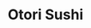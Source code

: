 ---
layout: place
title: Otori Sushi
permalink: /washington/spokane/otori-sushi.html
stateAbbr: WA
stateName: Washington
cityName: Spokane
seo:
  type: restaurant
  links: null
place_id: ChIJkc90iFMZnlQReSBkV9JlX9U
photos:
  - name: >-
      places/ChIJkc90iFMZnlQReSBkV9JlX9U/photos/AeeoHcKAjnjTtFmzWjRvKdgh0qxEy1p8WXyI1YIGvwmN6sNPplGvKIpUkzpCGo0gcjxAzNqkoOx34ifTwDVGePhTXzf2tfhY5rUi2vUBefCqIPvch_Wk94RoQH9knHG9dGqHeFpBKqF46B8_gJXJIaM1R4ucXKS58dKWs6TTuPp9KuspifC-u8TH5pwfl4lEbNbPepdygf0vmONQk8A5ihwukSfQRkihW-oDvcnWzsYpahZffeHhdIh6VNx1urUgkYe8vYzrM6hDYQEUo6cEuiSOJ1uGcWlvsQH6hNmxXqlhdcJ4OzGnR9tLiRXsfB6qf-oKJ42d-2R1_jrhXDFO2FxFKjjKYPCQzeTM4Jdjf4zLFmnpWHn7HlfiCOj0nWbboXep0ZiayS6PTbhY81bO0JxsgCerVtv1616gt7lcQR2mzmmVZtT9
    widthPx: 4032
    heightPx: 1960
    authorAttributions:
      - displayName: Hamid Hajjafari
        uri: https://maps.google.com/maps/contrib/109611474344357645085
        photoUri: >-
          https://lh3.googleusercontent.com/a-/ALV-UjUEmdWokQ73iIZAvYOFUdsnKZwOHOWDpcV2Fs0v00qKicYHZ8eIfQ=s100-p-k-no-mo
    flagContentUri: >-
      https://www.google.com/local/imagery/report/?cb_client=maps_api_places.places_api&image_key=!1e10!2sCIHM0ogKEICAgICa8O7MrgE&hl=en-US
    googleMapsUri: >-
      https://www.google.com/maps/place//data=!3m4!1e2!3m2!1sCIHM0ogKEICAgICa8O7MrgE!2e10!4m2!3m1!1s0x549e19538874cf91:0xd55f65d257642079
  - name: >-
      places/ChIJkc90iFMZnlQReSBkV9JlX9U/photos/AeeoHcL0d9xab9Pt49EGd_tkv6dSiF1uYIgCRtgesGC2SzN8nXpKOt4vD7O8BUsS2pPhXlij1qgSotJe1vIEc48Z5Acfl584RhbjNMz6BysjB5kppKzrqb6eqea2JMXeZl2Et715VgSQghHhvln6WxrgICmEuBJZn4FFZvS7ZJtqW2CKYg2ohCTro2HFcqL8V2nuDrZ3JVvM3Ly4I2gRzEky7-U93WTGZ9inVNiobMt2tMS7vdUnNAgCBCux2Rm_yV0hl5LViHA1W0PIA2c9O8mX44RiaVINX_Xjd4IBJKEKRJgAi710lAi2h05EoNW4iP1l6_FUOjxSlZSqYXSkP3FzGHRnGf4TkcauVBwAvGYq2ECWP73G6it8v0Ccjlo0s7MDtMFvkrppbUwQRvhvm99n9oe0ewOtfyoT_ZT18TqZbumBn8-T
    widthPx: 4032
    heightPx: 2268
    authorAttributions:
      - displayName: Christian Strutz
        uri: https://maps.google.com/maps/contrib/106181466728433305091
        photoUri: >-
          https://lh3.googleusercontent.com/a-/ALV-UjUlCN1dO-hiLKGrZEiwnDCwlqUS2e6-HcBCB5QyM2xJ09Sk81Q=s100-p-k-no-mo
    flagContentUri: >-
      https://www.google.com/local/imagery/report/?cb_client=maps_api_places.places_api&image_key=!1e10!2sCIHM0ogKEICAgICZl4-p1QE&hl=en-US
    googleMapsUri: >-
      https://www.google.com/maps/place//data=!3m4!1e2!3m2!1sCIHM0ogKEICAgICZl4-p1QE!2e10!4m2!3m1!1s0x549e19538874cf91:0xd55f65d257642079
  - name: >-
      places/ChIJkc90iFMZnlQReSBkV9JlX9U/photos/AeeoHcIkjMJKSh4YecASb3Ms0-dPiQV6CNrC5dYn7HBMOzwtXjMrlxk1FfGzcvlPQuESlmvfciE2hfcd5UfMQFfkfjW66ToEhQBs46tKeX_ZE_CKg0j-fo-XNuxWmnXG4BA6tEyUg1E1BI1HD6r0FNGkPCYH5LHcbY0Ho4GLwr54LpJufLKcuMNkSq18KYTrs1JN8B7H2T1z1rpIHKsYNHZspaoGWvEBZJP8mAQePEP9ngkoaLSsHLMpaoC2CtlJI2q1nSb6xXLDu3w6ZAWcYviHBdvFi8fNFtMz_nMP0oBHraO2q0dpQ_SkrUVllXd1X8jtKV4pxlNi2nZiMtfK1GGoNKJq52l5MKVj7OotE7NRU7GnTKs7qGOzeHUfYPyHBKWJEd3LQOhshTZMZbc1ksAXi0oGJoS6X0Zl7O4Y5kjsvD-TV3wH
    widthPx: 4000
    heightPx: 2252
    authorAttributions:
      - displayName: Beth Washington
        uri: https://maps.google.com/maps/contrib/107691139027694431981
        photoUri: >-
          https://lh3.googleusercontent.com/a/ACg8ocLhSEChDCGBEtTKLlbudJZBv2cnE810S9Dv9Sc1YDeFsI7s5w=s100-p-k-no-mo
    flagContentUri: >-
      https://www.google.com/local/imagery/report/?cb_client=maps_api_places.places_api&image_key=!1e10!2sCIHM0ogKEICAgIC1oIKWiwE&hl=en-US
    googleMapsUri: >-
      https://www.google.com/maps/place//data=!3m4!1e2!3m2!1sCIHM0ogKEICAgIC1oIKWiwE!2e10!4m2!3m1!1s0x549e19538874cf91:0xd55f65d257642079
  - name: >-
      places/ChIJkc90iFMZnlQReSBkV9JlX9U/photos/AeeoHcIpPYLvmisebrewZqd_NxrbMF6OxVXdm9R68whbucXpZvNUaH8BtMu5M3HNblIeEAiw4o6v-dTO7RRev68_8C-Q2m7-lETr6X7EYof7Rm_bSJVwYc1TGTI21AGe53vERp7Lkyw6O-YbWga1ycEOLi9TWsRnTFsw7VD0-pE2mSv1oPEZfTr2XLXHJwLkrOawrMnooYMmfAkSDvnLXFIIbJFlKc9d36Pv47VAOA04dEZ7YPAEJfLv8LmTJ9LLIGNDZDJsf3EZEBwVGy82giDOSztSdmHGyow9VJx3EaiSyAHbdqsI2hyysHbAIktKAVJBB3q3O-7IlQdNc1FO2arwiY2HlfcwGGoOl1K3HpOgB-2dt4FF3uWv9We-fU_nan6ibQDQDDTPptjt0F-WKsva4Zr-R-GaWc4OpoDxZHEAu9_K_mjf
    widthPx: 4032
    heightPx: 3024
    authorAttributions:
      - displayName: David Kusel
        uri: https://maps.google.com/maps/contrib/115024763205768992730
        photoUri: >-
          https://lh3.googleusercontent.com/a-/ALV-UjXn3Cw9duceQTf7wQmMKbyrObvp9TqtoqWz3QLr-lEVhzrE4cpW=s100-p-k-no-mo
    flagContentUri: >-
      https://www.google.com/local/imagery/report/?cb_client=maps_api_places.places_api&image_key=!1e10!2sCIHM0ogKEICAgID0_9D1xAE&hl=en-US
    googleMapsUri: >-
      https://www.google.com/maps/place//data=!3m4!1e2!3m2!1sCIHM0ogKEICAgID0_9D1xAE!2e10!4m2!3m1!1s0x549e19538874cf91:0xd55f65d257642079
  - name: >-
      places/ChIJkc90iFMZnlQReSBkV9JlX9U/photos/AeeoHcKXr_5zAg77NkqK5RDPUaNZqmk0S3O2h9jIdFTTmKAMHcgQ5To2oCouZ-XqB1-QavUjRrlCD_itytiiRas6A1rSb0eKn5np0AUsSSs52qFCOkC21b3Uj8RgSYiMNzlgCDcSZn5YBHz8nM30LaiaW340IYAsi4Cw5MbV1rhdchKYFDGRjwZWLwDk62bEAfpFtxpzW9pXxh3ZLXVn8ZGhMZXS2HAVPXUVbHJX3qTV2gv_lLq9t01wkpSee9z7klrQ-IP6d5t7ojOhHejjaRJsvHl8se-K7uwgA3-5mOGlQiZkh_pIWHePSVxEEgSaPw6Zr1NAj8B6T1fAS_-ThJFrmMT3Th2kHmKrpaDH3tPebQJre4dZUhe1NIZctHj48_CxR9GGuIMkv9g2fY6xoXGR3q_splVtkWhOA1rwIvIigrs
    widthPx: 4000
    heightPx: 2252
    authorAttributions:
      - displayName: Beth Washington
        uri: https://maps.google.com/maps/contrib/107691139027694431981
        photoUri: >-
          https://lh3.googleusercontent.com/a/ACg8ocLhSEChDCGBEtTKLlbudJZBv2cnE810S9Dv9Sc1YDeFsI7s5w=s100-p-k-no-mo
    flagContentUri: >-
      https://www.google.com/local/imagery/report/?cb_client=maps_api_places.places_api&image_key=!1e10!2sCIHM0ogKEICAgIC1oIKWSw&hl=en-US
    googleMapsUri: >-
      https://www.google.com/maps/place//data=!3m4!1e2!3m2!1sCIHM0ogKEICAgIC1oIKWSw!2e10!4m2!3m1!1s0x549e19538874cf91:0xd55f65d257642079
  - name: >-
      places/ChIJkc90iFMZnlQReSBkV9JlX9U/photos/AeeoHcL9ISak9ccgV9aIygD_R_HKFvHZgskrG_p0a1MN2FkNhoxIQP07lyujn2WOlJnylJGr0lRr0zKNJL3bdBZH_-7OF0NU9BONHt0IWv0tgokKkbZnjZuL3hbb0g4FiMas8HK23wIzFCkrzGK8UvjLiKC19nL0veE4zoBQkU_nP8NLvCzkLINgkMPPt4zHlXxaTTwpcYn4fWDjJiNSMLX_huqFmwjjmJWjyseSYNkZ77s5Wb0pAj70pGcEhNAAL-GAGDMGvZmcK_6S1v2ZZkUR66mLcnDtewGl3fR3FmtXVJUfDO09xGklMQwvl1GUko7FNLL-m6oFoBUfoRI5tuf09UNzJiUNPuxaZ-I4cBxmRnvTJOQAGIELYvn-uB97nbmlRpOGevPB6f95ZA0imxowyzsnRGRKSlvfKWRgYQiCIKinPu0p
    widthPx: 3024
    heightPx: 4032
    authorAttributions:
      - displayName: Park Huxley LLC
        uri: https://maps.google.com/maps/contrib/113905882914758246700
        photoUri: >-
          https://lh3.googleusercontent.com/a/ACg8ocJ-VMG8I2gocxidvbiYkTXmY4a562RIdZ-FrAlmih80RGZ8bQ=s100-p-k-no-mo
    flagContentUri: >-
      https://www.google.com/local/imagery/report/?cb_client=maps_api_places.places_api&image_key=!1e10!2sCIHM0ogKEICAgID67OzutAE&hl=en-US
    googleMapsUri: >-
      https://www.google.com/maps/place//data=!3m4!1e2!3m2!1sCIHM0ogKEICAgID67OzutAE!2e10!4m2!3m1!1s0x549e19538874cf91:0xd55f65d257642079
  - name: >-
      places/ChIJkc90iFMZnlQReSBkV9JlX9U/photos/AeeoHcL0l2dGtT7sLNWQulEyMvamINHPIaSme0qqPTnYEVxTkT7oOXu8wX-nwFAD3wTGlSPVarTPKupX8SIz9kdpu-3IH2CHRIvoZwxgIr7V2z0Sy-yOV3kYY0xeZU4y9Fu__xU4kc92kR4Zp6TQJjjZVn9r1eSG7VPC-zbaf5qh1A_lGQE37BtEH9NLQ7vCqoGTYoeQJ8m9KDERAfPU8PQrYNp6Q6BYd67bdNo0FgT1rAyDgAUGT43NNLqUN2Sz4LFuIj7xlgx8RMW6EQ0xjCibWXem9mERDMcw5Cle2uYbkXDR-IAc0Xc56GN0usl9Xrl8oH-U-PwIlABb4smH-pN9ux0tj72VTFrZOvSaxDZQZjurpbzBSCjxewb_25c1isMZG0t_HVS5z91NGbAzrooexxlgEY-3eMjWk3g8UHEmrw1M4DE
    widthPx: 3024
    heightPx: 4032
    authorAttributions:
      - displayName: David Kusel
        uri: https://maps.google.com/maps/contrib/115024763205768992730
        photoUri: >-
          https://lh3.googleusercontent.com/a-/ALV-UjXn3Cw9duceQTf7wQmMKbyrObvp9TqtoqWz3QLr-lEVhzrE4cpW=s100-p-k-no-mo
    flagContentUri: >-
      https://www.google.com/local/imagery/report/?cb_client=maps_api_places.places_api&image_key=!1e10!2sCIHM0ogKEICAgID0_9D1ogE&hl=en-US
    googleMapsUri: >-
      https://www.google.com/maps/place//data=!3m4!1e2!3m2!1sCIHM0ogKEICAgID0_9D1ogE!2e10!4m2!3m1!1s0x549e19538874cf91:0xd55f65d257642079
  - name: >-
      places/ChIJkc90iFMZnlQReSBkV9JlX9U/photos/AeeoHcIwC5ef9MucdpLWZnrIpIxRfodtDs9KO0gU4XO0x9kCl9NLFKIcPw89p7yPo6W5HRTJstBq2PcIk-aBoJ6c-XJecyTAZTqws06zzTxiZYTJVtEUOY-0zj48AgNNO0sNVYrlq3qn5hJTkJfiZbXalxBACEaTgUbdC9Wj3ORLGBez7ff_mkVQ6MlFg-dW9UqlYjoP6B3KdOvXjREzbFmeI9Zv6Z0ErmjGKVYkwVYIolj7nJ8Ni-wISoB1a1vGZ0ceTAlGyXh0wB9e2ngO8kfBtzdBX0ha6m_xocUh0T5kFDVZusuQG9nhFyy_VWsB3BzZzFlEztbF7B9T5Nu7_OXVxi0eyPCKn8iiKwvM5dlR11hq5DAPcwCNZR_lhIfQGtT_ULML-ur_c0UgeYJcykCGqIxpOP1xmDdf_c6aiUs5CfA2zVXh
    widthPx: 4032
    heightPx: 3024
    authorAttributions:
      - displayName: Benjamin Raugust
        uri: https://maps.google.com/maps/contrib/104759844019059318776
        photoUri: >-
          https://lh3.googleusercontent.com/a-/ALV-UjU5ujPaQDi7Tw147tW8uKWLJ43FNo6QuE3rAcH4pra1YkGjf20=s100-p-k-no-mo
    flagContentUri: >-
      https://www.google.com/local/imagery/report/?cb_client=maps_api_places.places_api&image_key=!1e10!2sCIHM0ogKEICAgIC86oz2qQE&hl=en-US
    googleMapsUri: >-
      https://www.google.com/maps/place//data=!3m4!1e2!3m2!1sCIHM0ogKEICAgIC86oz2qQE!2e10!4m2!3m1!1s0x549e19538874cf91:0xd55f65d257642079
  - name: >-
      places/ChIJkc90iFMZnlQReSBkV9JlX9U/photos/AeeoHcLzTXASx8M-C5eJ_U9sZPP4tnUmitFEnyFQqkiUUBekqt-WZrRGJ_NcBagcX-nVE9UNOJKb2PFFunUagEXsodrxB0FX0ACtgcZIxz8q9k_wf6B6qIOXnN5OwC8SiFT2NphSzPpp0kq4QzluuiktouwJcYuDNutQjdumbS8gAfaCx62W8IkHSIfO-r3p5RmXD0LbIpg_QIEWTJFJpRIvKhTXh_5A5S8azJylfphMU0_jtdAMl9Rd_m5iphVxB11J7UAvCOaoHGU6t1k7XQP6h7GdaatdUuy3YjIE8vuJGa3cId2CqXMY96zp4JCRFpYyOf7aXBUUqVf9q4m7WHLTYfJZUI3SJKU93qhc4HHFYFoxMB-ILvo8CfseRxy998SOTnHg2OCBMma_7sCcguJDFn5IEre9XHyHn97PrMvFPwJPJQ
    widthPx: 4080
    heightPx: 3072
    authorAttributions:
      - displayName: Erin Muat
        uri: https://maps.google.com/maps/contrib/110583114929164513642
        photoUri: >-
          https://lh3.googleusercontent.com/a-/ALV-UjXBuxPHvG81K5Pm5fmue48WZNcGDeGQehmxbXJfctrZLytQNmXHDQ=s100-p-k-no-mo
    flagContentUri: >-
      https://www.google.com/local/imagery/report/?cb_client=maps_api_places.places_api&image_key=!1e10!2sCIHM0ogKEICAgIDJjOr-ag&hl=en-US
    googleMapsUri: >-
      https://www.google.com/maps/place//data=!3m4!1e2!3m2!1sCIHM0ogKEICAgIDJjOr-ag!2e10!4m2!3m1!1s0x549e19538874cf91:0xd55f65d257642079
  - name: >-
      places/ChIJkc90iFMZnlQReSBkV9JlX9U/photos/AeeoHcJuLl3BfXdolxNPJZHG3eutguQUbXiVEvsrTYYDKGVKydt_ckdzqbRnce35kfE2pNa3zxMWo8lZxv_Zm0hj8KxQCf3NdAOFhZLteV1dvAOqmEwAMMy9ZTwK64W5hU3RlGZr5arQZfDwiZ97VL0Q2jxz8rhnjnfNo_rkviFsM_ZsSpR_jXh6SyQ5eWFHHS01PC173sdbv60PPCDSsjrxcbjzG8DoSbkOAgRt41ljn1wsD0hCqWFikra_ZLXVDjeh0dhav7c1Pwuc7GyfjzYxSs3Qn4e-q_u8NibBWthPyyo97p2CsFnmX8aqt3y3aFfR3PMJT4Ok8wiXzm--UgO18utYxBY5nD1fG6annO_W7vmXvlgLeDws4e0qGFBFnkwWglDAN0YL0vER9f-_GlCHfNZNb-0GmfegZ_9HHVGqszIVyOrd
    widthPx: 1800
    heightPx: 4000
    authorAttributions:
      - displayName: Steve Thompson
        uri: https://maps.google.com/maps/contrib/103808585404343124936
        photoUri: >-
          https://lh3.googleusercontent.com/a-/ALV-UjVtuwm4iZw88ZrpMjZ5sjOkfOiiYvFZ10END7Q6-5W9b2SWjY_L=s100-p-k-no-mo
    flagContentUri: >-
      https://www.google.com/local/imagery/report/?cb_client=maps_api_places.places_api&image_key=!1e10!2sCIHM0ogKEICAgICTnvyegQE&hl=en-US
    googleMapsUri: >-
      https://www.google.com/maps/place//data=!3m4!1e2!3m2!1sCIHM0ogKEICAgICTnvyegQE!2e10!4m2!3m1!1s0x549e19538874cf91:0xd55f65d257642079
address: 829 E Boone Ave suite b, Spokane, WA 99202, USA
street: 829 E Boone Ave suite b
city: Spokane
state: WA
zip: '99202'
country: USA
neighborhood: Logan
latitude: '47.668906'
longitude: '-117.396740'
accessibility_options:
  wheelchairAccessibleParking: true
  wheelchairAccessibleEntrance: true
  wheelchairAccessibleSeating: true
business_status: OPERATIONAL
name: Otori Sushi
google_maps_links:
  directionsUri: >-
    https://www.google.com/maps/dir//''/data=!4m7!4m6!1m1!4e2!1m2!1m1!1s0x549e19538874cf91:0xd55f65d257642079!3e0
  placeUri: https://maps.google.com/?cid=15375119606949879929
  writeAReviewUri: >-
    https://www.google.com/maps/place//data=!4m3!3m2!1s0x549e19538874cf91:0xd55f65d257642079!12e1
  reviewsUri: >-
    https://www.google.com/maps/place//data=!4m4!3m3!1s0x549e19538874cf91:0xd55f65d257642079!9m1!1b1
  photosUri: >-
    https://www.google.com/maps/place//data=!4m3!3m2!1s0x549e19538874cf91:0xd55f65d257642079!10e5
primary_type: Sushi Restaurant
opening_hours:
  regular: null
  current: null
secondary_opening_hours:
  regular:
    weekdayDescriptions: null
    type: null
  current:
    weekdayDescriptions: null
    type: null
phone: null
price_level: null
price_range: null
rating: null
rating_count: 0
website: null
description: >-
  Discover Otori Sushi in Spokane, WA$$$Otori Sushi in Spokane, WA, is a popular
  spot for those craving fresh Japanese cuisine with generous servings that make
  every meal feel abundant. This sushi restaurant delights visitors with a
  variety of rolls and dishes, emphasizing high-quality ingredients and a
  welcoming atmosphere that appeals to anyone seeking authentic flavors in a
  casual setting. Accessibility features like wheelchair-friendly parking and
  entrances ensure it's an inclusive choice for all diners, adding to its appeal
  as a go-to option in the neighborhood. Photos of the space highlight its
  vibrant presentation, making it an ideal destination for locals and visitors
  alike looking for satisfying sushi experiences nearby.
generative_summary: >-
  Discover Otori Sushi in Spokane, WA$$$Otori Sushi in Spokane, WA, is a popular
  spot for those craving fresh Japanese cuisine with generous servings that make
  every meal feel abundant. This sushi restaurant delights visitors with a
  variety of rolls and dishes, emphasizing high-quality ingredients and a
  welcoming atmosphere that appeals to anyone seeking authentic flavors in a
  casual setting. Accessibility features like wheelchair-friendly parking and
  entrances ensure it's an inclusive choice for all diners, adding to its appeal
  as a go-to option in the neighborhood. Photos of the space highlight its
  vibrant presentation, making it an ideal destination for locals and visitors
  alike looking for satisfying sushi experiences nearby.
generative_disclosure: Summarized by AI using the Grok-3-Mini model.
reviews: null
review_summary: >-
  What Visitors Are Saying About Otori Sushi$$$People often praise Otori Sushi
  for its hearty portions and flavorful dishes, making it a reliable pick for
  anyone in the mood for a fulfilling meal. Many highlight the fresh tastes and
  variety on offer, noting how it stands out as a solid spot for casual dining
  without the fuss. It's frequently mentioned as a great choice for groups, with
  comments appreciating the overall vibe that keeps things relaxed and
  enjoyable. While feedback varies, the general consensus leans positive,
  suggesting it's worth trying for those exploring top sushi options in the
  area. All in all, it comes across as a welcoming place that delivers on
  expectations for tasty, no-frills Japanese fare.
review_disclosure: Summarized by AI using the Grok-3-Mini model.
parking_options: null
payment_options: null
allow_dogs: null
curbside_pickup: null
delivery: null
dine_in: null
good_for_children: null
good_for_groups: null
good_for_sports: null
live_music: null
menu_for_children: null
outdoor_seating: null
reservable: null
restroom: null
serves_beer: null
serves_breakfast: null
serves_brunch: null
serves_cocktails: null
serves_coffee: null
serves_dinner: null
serves_dessert: null
serves_lunch: null
serves_vegetarian_food: null
serves_wine: null
takeout: null
update_category: pro
places_description: null

---